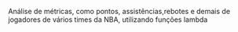 Análise de métricas, como pontos, assistências,rebotes e demais de jogadores de vários times da NBA, utilizando funções lambda 
